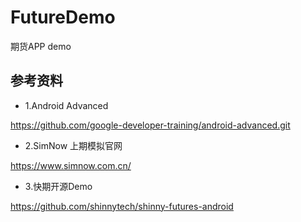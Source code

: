 # FutureDemo
期货APP demo


## 参考资料

* 1.Android Advanced

 https://github.com/google-developer-training/android-advanced.git

* 2.SimNow 上期模拟官网

https://www.simnow.com.cn/

* 3.快期开源Demo

https://github.com/shinnytech/shinny-futures-android